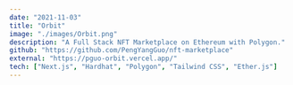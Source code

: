 ```yaml
---
date: "2021-11-03"
title: "Orbit"
image: "./images/Orbit.png"
description: "A Full Stack NFT Marketplace on Ethereum with Polygon."
github: "https://github.com/PengYangGuo/nft-marketplace"
external: "https://pguo-orbit.vercel.app/"
tech: ["Next.js", "Hardhat", "Polygon", "Tailwind CSS", "Ether.js"]
---
```

